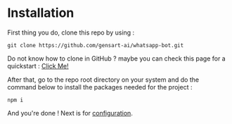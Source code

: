 # Installation  

First thing you do, clone this repo by using :  
```terminal
git clone https://github.com/gensart-ai/whatsapp-bot.git
```
Do not know how to clone in GitHub ? maybe you can check this page for a quickstart : [Click Me!](https://docs.github.com/en/repositories/creating-and-managing-repositories/cloning-a-repository)

After that, go to the repo root directory on your system and do the command below to install the packages needed for the project :
```terminal
npm i
```  

And you're done ! Next is for [configuration](./CONFIGURATIONS.md).